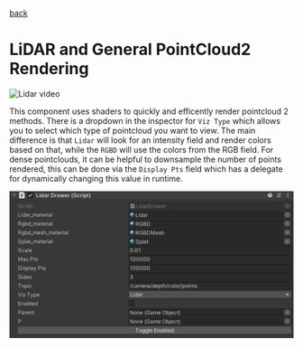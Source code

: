 [back](/README.md)

# LiDAR and General PointCloud2 Rendering

![Lidar video](/docs/images/lidar.gif)

This component uses shaders to quickly and efficently render pointcloud 2 methods. There is a dropdown in the inspector for `Viz Type` which allows you to select which type of pointcloud you want to view. The main difference is that `Lidar` will look for an intensity field and render colors based on that, while the `RGBD` will use the colors from the RGB field. For dense pointclouds, it can be helpful to downsample the number of points rendered, this can be done via the `Display Pts` field which has a delegate for dynamically changing this value in runtime.

![Lidar Inspector](/docs/images/lidar_inspector.png)